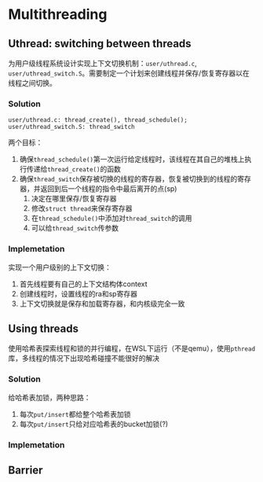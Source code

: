 # Multithreading

## Uthread: switching between threads

为用户级线程系统设计实现上下文切换机制：`user/uthread.c`, `user/uthread_switch.S`。需要制定一个计划来创建线程并保存/恢复寄存器以在线程之间切换。

### Solution

`user/uthread.c: thread_create(), thread_schedule(); user/uthread_switch.S: thread_switch`

两个目标：
1. 确保`thread_schedule()`第一次运行给定线程时，该线程在其自己的堆栈上执行传递给`thread_create()`的函数
2. 确保`thread_switch`保存被切换的线程的寄存器，恢复被切换到的线程的寄存器，并返回到后一个线程的指令中最后离开的点(sp)
   1. 决定在哪里保存/恢复寄存器
   2. 修改`struct thread`来保存寄存器
   3. 在`thread_schedule()`中添加对`thread_switch`的调用
   4. 可以给`thread_switch`传参数

### Implemetation

实现一个用户级别的上下文切换：
1. 首先线程要有自己的上下文结构体context
2. 创建线程时，设置线程的ra和sp寄存器
3. 上下文切换就是保存和加载寄存器，和内核级完全一致

## Using threads

使用哈希表探索线程和锁的并行编程，在WSL下运行（不是qemu），使用`pthread`库，多线程的情况下出现哈希碰撞不能很好的解决

### Solution

给哈希表加锁，两种思路：
1. 每次`put/insert`都给整个哈希表加锁
2. 每次`put/insert`只给对应哈希表的bucket加锁(?)

### Implemetation



## Barrier